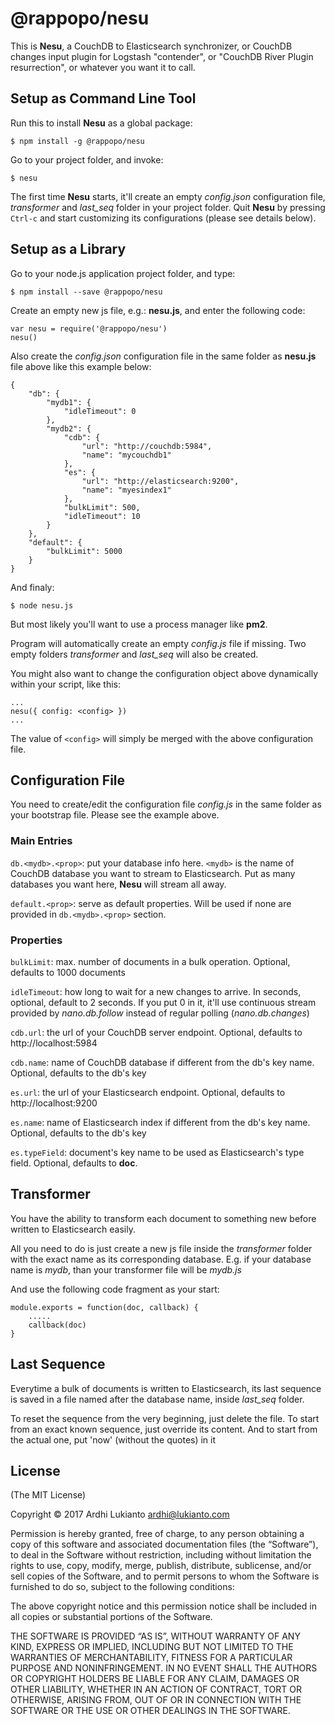 # @rappopo/nesu

This is **Nesu**, a CouchDB to Elasticsearch synchronizer, or CouchDB changes input plugin for Logstash "contender", or "CouchDB River Plugin resurrection", or whatever you want it to call.

## Setup as Command Line Tool

Run this to install **Nesu** as a global package:

    $ npm install -g @rappopo/nesu

Go to your project folder, and invoke:

    $ nesu

The first time **Nesu** starts, it'll create an empty *config.json* configuration file, *transformer* and *last_seq* folder in your project folder. Quit **Nesu** by pressing `Ctrl-c` and start customizing its configurations (please see details below).

## Setup as a Library

Go to your node.js application project folder, and type:

    $ npm install --save @rappopo/nesu

Create an empty new js file, e.g.: **nesu.js**, and enter the following code:

    var nesu = require('@rappopo/nesu')
    nesu()

Also create the *config.json* configuration file in the same folder as **nesu.js** file above like this example below:

    {
        "db": {
            "mydb1": {
                "idleTimeout": 0
            },
            "mydb2": {
                "cdb": {
                    "url": "http://couchdb:5984",
                    "name": "mycouchdb1"
                },
                "es": {
                    "url": "http://elasticsearch:9200",
                    "name": "myesindex1"
                },
                "bulkLimit": 500,
                "idleTimeout": 10
            }
        },
        "default": {
            "bulkLimit": 5000
        }
    }

And finaly: 

    $ node nesu.js

But most likely you'll want to use a process manager like **pm2**.

Program will automatically create an empty *config.js* file if missing. Two empty folders *transformer* and *last_seq* will also be created.

You might also want to change the configuration object above dynamically within your script, like this:

    ...
    nesu({ config: <config> })
    ...

The value of `<config>` will simply be merged with the above configuration file.

## Configuration File

You need to create/edit the configuration file *config.js* in the same folder as your bootstrap file. Please see the example above.

### Main Entries

`db.<mydb>.<prop>`: put your database info here. `<mydb>` is the name of CouchDB database you want to stream to Elasticsearch. Put as many databases you want here, **Nesu** will stream all away.

`default.<prop>`: serve as default properties. Will be used if none are provided in `db.<mydb>.<prop>` section.

### Properties

`bulkLimit`: max. number of documents in a bulk operation. Optional, defaults to 1000 documents

`idleTimeout`: how long to wait for a new changes to arrive. In seconds, optional, default to 2 seconds. If you put 0 in it, it'll use continuous stream provided by *nano.db.follow* instead of regular polling (*nano.db.changes*)

`cdb.url`: the url of your CouchDB server endpoint. Optional, defaults to http://localhost:5984

`cdb.name`: name of CouchDB database if different from the db's key name. Optional, defaults to the db's key

`es.url`: the url of your Elasticsearch endpoint. Optional, defaults to http://localhost:9200

`es.name`: name of Elasticsearch index if different from the db's key name. Optional, defaults to the db's key

`es.typeField`: document's key name to be used as Elasticsearch's type field. Optional, defaults to **doc**. 

## Transformer

You have the ability to transform each document to something new before written to Elasticsearch easily. 

All you need to do is just create a new js file inside the *transformer* folder with the exact name as its corresponding database. E.g. if your database name is *mydb*, than your transformer file will be *mydb.js*

And use the following code fragment as your start:

    module.exports = function(doc, callback) {
        .....
        callback(doc)
    }


## Last Sequence

Everytime a bulk of documents is written to Elasticsearch, its last sequence is saved in a file named after the database name, inside *last_seq* folder.

To reset the sequence from the very beginning, just delete the file. To start from an exact known sequence, just override its content. And to start from the actual one, put 'now' (without the quotes) in it

## License

(The MIT License)

Copyright © 2017 Ardhi Lukianto <ardhi@lukianto.com>

Permission is hereby granted, free of charge, to any person obtaining a copy of this software and associated documentation files (the “Software”), to deal in the Software without restriction, including without limitation the rights to use, copy, modify, merge, publish, distribute, sublicense, and/or sell copies of the Software, and to permit persons to whom the Software is furnished to do so, subject to the following conditions:

The above copyright notice and this permission notice shall be included in all copies or substantial portions of the Software.

THE SOFTWARE IS PROVIDED “AS IS”, WITHOUT WARRANTY OF ANY KIND, EXPRESS OR IMPLIED, INCLUDING BUT NOT LIMITED TO THE WARRANTIES OF MERCHANTABILITY, FITNESS FOR A PARTICULAR PURPOSE AND NONINFRINGEMENT. IN NO EVENT SHALL THE AUTHORS OR COPYRIGHT HOLDERS BE LIABLE FOR ANY CLAIM, DAMAGES OR OTHER LIABILITY, WHETHER IN AN ACTION OF CONTRACT, TORT OR OTHERWISE, ARISING FROM, OUT OF OR IN CONNECTION WITH THE SOFTWARE OR THE USE OR OTHER DEALINGS IN THE SOFTWARE.
